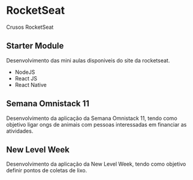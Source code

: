 # RocketSeat

Crusos RocketSeat

## Starter Module

Desenvolvimento das mini aulas disponiveis do site da rocketseat.

- NodeJS
- React JS
- React Native

## Semana Omnistack 11

Desenvolvimento da aplicação da Semana Omnistack 11, tendo como objetivo ligar ongs de animais com pessoas interessadas em financiar as atividades.

## New Level Week

Desenvolvimento da aplicação da New Level Week, tendo como objetivo definir pontos de coletas de lixo.
